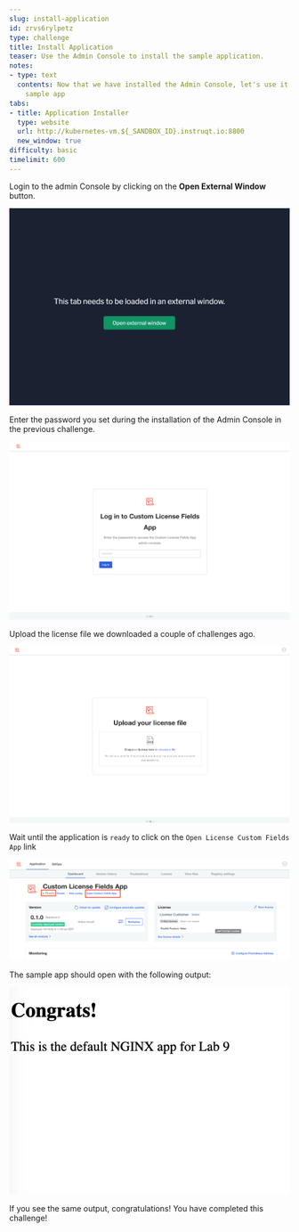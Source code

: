 ```yaml
---
slug: install-application
id: zrvs6rylpetz
type: challenge
title: Install Application
teaser: Use the Admin Console to install the sample application.
notes:
- type: text
  contents: Now that we have installed the Admin Console, let's use it to deploy the
    sample app
tabs:
- title: Application Installer
  type: website
  url: http://kubernetes-vm.${_SANDBOX_ID}.instruqt.io:8800
  new_window: true
difficulty: basic
timelimit: 600
---
```

Login to the admin Console by clicking on the **Open External Window** button.

<p align="center"><img src="../assets/external-window.png" width=600></img></p>

Enter the password you set during the installation of the Admin Console in the previous challenge.

<p align="center"><img src="../assets/custom-fields-login.png" width=600></img></p>

Upload the license file we downloaded a couple of challenges ago.

<p align="center"><img src="../assets/custom-fields-upload-license.png" width=600></img></p>

Wait until the application is `ready` to click on the `Open License Custom Fields App` link

<p align="center"><img src="../assets/lic-admin-console.png" width=600></img></p>

The sample app should open with the following output:

<p align="center"><img src="../assets/custom-fields-feature-off.png" width=600></img></p>

If you see the same output, congratulations! You have completed this challenge!